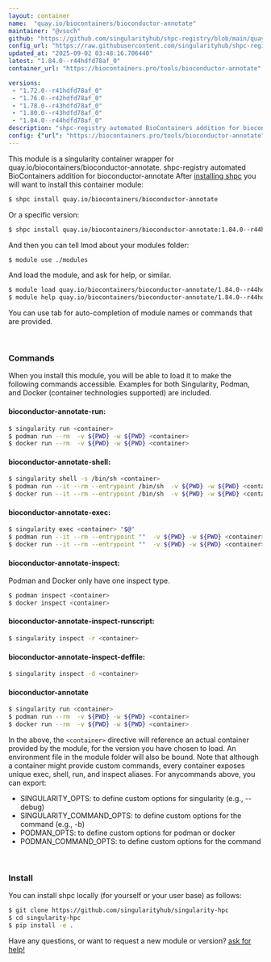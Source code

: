 ```yaml
---
layout: container
name:  "quay.io/biocontainers/bioconductor-annotate"
maintainer: "@vsoch"
github: "https://github.com/singularityhub/shpc-registry/blob/main/quay.io/biocontainers/bioconductor-annotate/container.yaml"
config_url: "https://raw.githubusercontent.com/singularityhub/shpc-registry/main/quay.io/biocontainers/bioconductor-annotate/container.yaml"
updated_at: "2025-09-02 03:48:16.706440"
latest: "1.84.0--r44hdfd78af_0"
container_url: "https://biocontainers.pro/tools/bioconductor-annotate"

versions:
 - "1.72.0--r41hdfd78af_0"
 - "1.76.0--r42hdfd78af_0"
 - "1.78.0--r43hdfd78af_0"
 - "1.80.0--r43hdfd78af_0"
 - "1.84.0--r44hdfd78af_0"
description: "shpc-registry automated BioContainers addition for bioconductor-annotate"
config: {"url": "https://biocontainers.pro/tools/bioconductor-annotate", "maintainer": "@vsoch", "description": "shpc-registry automated BioContainers addition for bioconductor-annotate", "latest": {"1.84.0--r44hdfd78af_0": "sha256:32ebb3ec3605881f2f363070a02ab809ff83699ead546f74ce3a1d1ee8233141"}, "tags": {"1.72.0--r41hdfd78af_0": "sha256:f15a08a0e6e21164c6ed949598fc89d22b97012c991336184f45c2bf86d67446", "1.76.0--r42hdfd78af_0": "sha256:03da22ca47e1f3f6a7b264dad595e55a4993d73f8ba857bd3cada0365249e168", "1.78.0--r43hdfd78af_0": "sha256:043970351cf954730c6415b69e618ef179d4398330005df56790fbcd257cadf7", "1.80.0--r43hdfd78af_0": "sha256:8cd97e6e7a6ddd4667c6328fa8d44ab58ab0afb6f44b73651ba132546c2a6146", "1.84.0--r44hdfd78af_0": "sha256:32ebb3ec3605881f2f363070a02ab809ff83699ead546f74ce3a1d1ee8233141"}, "docker": "quay.io/biocontainers/bioconductor-annotate"}
---
```


This module is a singularity container wrapper for quay.io/biocontainers/bioconductor-annotate.
shpc-registry automated BioContainers addition for bioconductor-annotate
After [installing shpc](#install) you will want to install this container module:


```bash
$ shpc install quay.io/biocontainers/bioconductor-annotate
```

Or a specific version:

```bash
$ shpc install quay.io/biocontainers/bioconductor-annotate:1.84.0--r44hdfd78af_0
```

And then you can tell lmod about your modules folder:

```bash
$ module use ./modules
```

And load the module, and ask for help, or similar.

```bash
$ module load quay.io/biocontainers/bioconductor-annotate/1.84.0--r44hdfd78af_0
$ module help quay.io/biocontainers/bioconductor-annotate/1.84.0--r44hdfd78af_0
```

You can use tab for auto-completion of module names or commands that are provided.

<br>

### Commands

When you install this module, you will be able to load it to make the following commands accessible.
Examples for both Singularity, Podman, and Docker (container technologies supported) are included.

#### bioconductor-annotate-run:

```bash
$ singularity run <container>
$ podman run --rm  -v ${PWD} -w ${PWD} <container>
$ docker run --rm  -v ${PWD} -w ${PWD} <container>
```

#### bioconductor-annotate-shell:

```bash
$ singularity shell -s /bin/sh <container>
$ podman run --it --rm --entrypoint /bin/sh  -v ${PWD} -w ${PWD} <container>
$ docker run --it --rm --entrypoint /bin/sh  -v ${PWD} -w ${PWD} <container>
```

#### bioconductor-annotate-exec:

```bash
$ singularity exec <container> "$@"
$ podman run --it --rm --entrypoint ""  -v ${PWD} -w ${PWD} <container> "$@"
$ docker run --it --rm --entrypoint ""  -v ${PWD} -w ${PWD} <container> "$@"
```

#### bioconductor-annotate-inspect:

Podman and Docker only have one inspect type.

```bash
$ podman inspect <container>
$ docker inspect <container>
```

#### bioconductor-annotate-inspect-runscript:

```bash
$ singularity inspect -r <container>
```

#### bioconductor-annotate-inspect-deffile:

```bash
$ singularity inspect -d <container>
```



#### bioconductor-annotate

```bash
$ singularity run <container>
$ podman run --rm  -v ${PWD} -w ${PWD} <container>
$ docker run --rm  -v ${PWD} -w ${PWD} <container>
```


In the above, the `<container>` directive will reference an actual container provided
by the module, for the version you have chosen to load. An environment file in the
module folder will also be bound. Note that although a container
might provide custom commands, every container exposes unique exec, shell, run, and
inspect aliases. For anycommands above, you can export:

 - SINGULARITY_OPTS: to define custom options for singularity (e.g., --debug)
 - SINGULARITY_COMMAND_OPTS: to define custom options for the command (e.g., -b)
 - PODMAN_OPTS: to define custom options for podman or docker
 - PODMAN_COMMAND_OPTS: to define custom options for the command

<br>

### Install

You can install shpc locally (for yourself or your user base) as follows:

```bash
$ git clone https://github.com/singularityhub/singularity-hpc
$ cd singularity-hpc
$ pip install -e .
```

Have any questions, or want to request a new module or version? [ask for help!](https://github.com/singularityhub/singularity-hpc/issues)